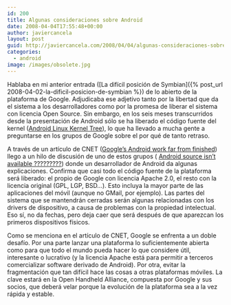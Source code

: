 ```yaml
---
id: 200
title: Algunas consideraciones sobre Android
date: 2008-04-04T17:55:48+00:00
author: javiercancela
layout: post
guid: http://javiercancela.com/2008/04/04/algunas-consideraciones-sobre-android/
categories:
  - android
image: /images/obsolete.jpg
---
```

Hablaba en mi anterior entrada ([La difícil posición de Symbian]({% post_url 2008-04-02-la-dificil-posicion-de-symbian %}) de lo abierto de la plataforma de Google. Adjudicaba ese adjetivo tanto por la libertad que da el sistema a los desarrolladores como por la promesa de liberar el sistema con licencia Open Source. Sin embargo, en los seis meses transcurridos desde la presentación de Android sólo se ha liberado el código fuente del kernel ([Android Linux Kernel Tree](http://git.android.com/ "Android Linux Kernel Tree")), lo que ha llevado a mucha gente a preguntarse en los grupos de Google sobre el por qué de tanto retraso.

A través de un artículo de CNET ([Google&#8217;s Android work far from finished](http://www.news.com/8301-13579_3-9911137-37.html?part=rss&subj=news&tag=2547-1_3-0-5 "Google's Android work far from finished")) llego a un hilo de discusión de uno de estos grupos ( [Android source isn’t available ?????????](http://groups.google.com/group/android-internals/browse_thread/thread/d3b759c432e16937# "Android source isn’t available ?????????")) donde un desarrollador de Android da algunas explicaciones. Confirma que casi todo el código fuente de la plataforma será liberado: el propio de Google con licencia Apache 2.0, el resto con la licencia original (GPL, LGP, BSD&#8230;). Esto incluya la mayor parte de las aplicaciones del móvil (aunque no GMail, por ejemplo). Las partes del sistema que se mantendrán cerradas serán algunas relacionadas con los drivers de dispositivo, a causa de problemas con la propiedad intelectual. Eso sí, no da fechas, pero deja caer que será después de que aparezcan los primeros dispositivos físicos.

Como se menciona en el artículo de CNET, Google se enfrenta a un doble desafío. Por una parte lanzar una plataforma lo suficientemente abierta como para que todo el mundo pueda hacer lo que considere útil, interesante o lucrativo (y la licencia Apache está para permitir a terceros comercializar software derivado de Android). Por otra, evitar la fragmentación que tan difícil hace las cosas a otras plataformas móviles. La clave estará en la Open Handheld Alliance, compuesta por Google y sus socios, que deberá velar porque la evolución de la plataforma sea a la vez rápida y estable.